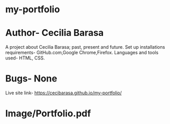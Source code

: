 # my-portfolio
# Author- Cecilia Barasa
A project about Cecilia Barasa; past, present and future.
Set up installations requirements- GitHub.com,Google Chrome,Firefox.
Languages and tools used- HTML, CSS.
# Bugs- None
Live site link- https://cecibarasa.github.io/my-portfolio/
# Image/Portfolio.pdf
